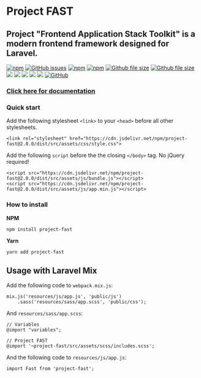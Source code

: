 # Project FAST
## Project "Frontend Application Stack Toolkit" is a modern frontend framework designed for Laravel.


[![npm](https://img.shields.io/npm/dt/project-fast.svg?style=flat-square)](https://github.com/OverflowHayden/project-fast) 
[![GitHub issues](https://img.shields.io/github/issues-raw/OverflowHayden/project-fast.svg?style=flat-square)](https://github.com/OverflowHayden/project-fast/issues)
[![npm](https://img.shields.io/npm/v/project-fast.svg?style=flat-square&colorB=blue)](https://www.npmjs.com/package/project-fast)
 [![npm](https://img.shields.io/badge/Webpack-v4.x-lightgrey.svg?style=flat-square)](https://www.npmjs.com/package/project-fast) 
[![Github file size](https://img.shields.io/github/size/OverflowHayden/project-fast/dist/src/assets/css/style.css.gz.svg?style=flat-square&label=CSS%20gzip%20size)](https://github.com/OverflowHayden/project-fast/blob/master/dist/src/assets/css/style.css)
 [![Github file size](https://img.shields.io/github/size/OverflowHayden/project-fast/dist/src/assets/js/app.min.js.gz.svg?style=flat-square&label=JS%20gzip%20size)](https://github.com/OverflowHayden/project-fast/blob/master/dist/src/assets/js/app.min.js)
 [![](https://img.shields.io/badge/Chrome-Latest-green.svg?style=flat-square)](https://www.google.com/chrome/) 
 [![](https://img.shields.io/badge/Firefox-60%20or%20later-orange.svg?style=flat-square)](https://www.mozilla.org/firefox/new/) 
 [![](https://img.shields.io/badge/Safari-11.1%20or%20later-yellowgreen.svg?style=flat-square)](https://www.mozilla.org/firefox/new/) 
 [![](https://img.shields.io/badge/Edge-17%20or%20later-blue.svg?style=flat-square)](https://www.microsoft.com/windows/microsoft-edge) 
 [![](https://img.shields.io/badge/IE-Not%20supported-blue.svg?style=flat-square)](https://www.microsoft.com/download/internet-explorer.aspx) 
[![GitHub](https://img.shields.io/github/license/OverflowHayden/project-fast.svg?style=flat-square)](https://github.com/OverflowHayden/project-fast/blob/master/LICENSE)





### [Click here for documentation](https://overflowhayden.github.io/project-fast/dist/)

### Quick start
Add the following stylesheet `<link>` to your `<head>` before all other stylesheets.
```
<link rel="stylesheet" href="https://cdn.jsdelivr.net/npm/project-fast@2.0.0/dist/src/assets/css/style.css">
```

Add the following `script` before the the closing `</body>` tag. No jQuery required!
```
<script src="https://cdn.jsdelivr.net/npm/project-fast@2.0.0/dist/src/assets/js/bundle.js"></script>
<script src="https://cdn.jsdelivr.net/npm/project-fast@2.0.0/dist/src/assets/js/app.min.js"></script>
```

### How to install
**NPM**
```
npm install project-fast
```
**Yarn**
```
yarn add project-fast
```

## Usage with Laravel Mix
Add the following code to `webpack.mix.js`:
```
mix.js('resources/js/app.js', 'public/js')
    .sass('resources/sass/app.scss', 'public/css');
```

And `resources/sass/app.scss`:
```
// Variables
@import "variables";

// Project FAST
@import '~project-fast/src/assets/scss/includes.scss';
```

And the following code to `resources/js/app.js`:
```
import Fast from 'project-fast';
```